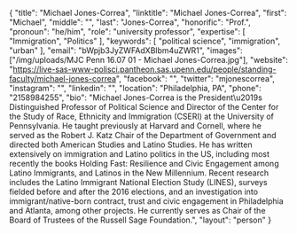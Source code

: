 {
  "title": "Michael Jones-Correa",
  "linktitle": "Michael Jones-Correa",
  "first": "Michael",
  "middle": "",
  "last": "Jones-Correa",
  "honorific": "Prof.",
  "pronoun": "he/him",
  "role": "university professor",
  "expertise": [
    "Immigration",
    "Politics"
  ],
  "keywords": [
    "political science",
    "immigration",
    "urban"
  ],
  "email": "bWpjb3JyZWFAdXBlbm4uZWR1",
  "images": ["/img/uploads/MJC Penn 16.07 01 - Michael Jones-Correa.jpg"],
  "website": "https://live-sas-www-polisci.pantheon.sas.upenn.edu/people/standing-faculty/michael-jones-correa",
  "facebook": "",
  "twitter": "mjonescorrea",
  "instagram": "",
  "linkedin": "",
  "location": "Philadelphia, PA",
  "phone": "2158984255",
  "bio": "Michael Jones-Correa is the President\u2019s Distinguished Professor of Political Science and Director of the Center for the Study of Race, Ethnicity and Immigration (CSERI) at the University of Pennsylvania.  He taught previously at Harvard and Cornell, where he served as the Robert J. Katz Chair of the Department of Government and directed both American Studies and Latino Studies. He has written extensively on immigration and Latino politics in the US, including most recently the books Holding Fast: Resilience and Civic Engagement among Latino Immigrants, and Latinos in the New Millennium.  Recent research includes the Latino Immigrant National Election Study (LINES), surveys fielded before and after the 2016 elections, and an investigation into immigrant/native-born contract, trust and civic engagement in Philadelphia and Atlanta, among other projects. He currently serves as Chair of the Board of Trustees of the Russell Sage Foundation.",
  "layout": "person"
}
